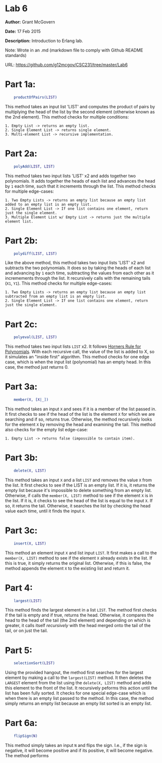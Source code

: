 # Lab 6

<b>Author:</b> Grant McGovern 

<b>Date:</b> 17 Feb 2015 

<b>Description:</b> Introduction to Erlang lab.


Note: Wrote in an .md (markdown file to comply with Github README standards)

URL: https://github.com/g12mcgov/CSC231/tree/master/Lab6



Part 1a:
=======

```Erlang
	productOfPairs(LIST)
```

This method takes an input list 'LIST' and computes the product of pairs by multiplying the head of the list by the second element (otherwise known as the 2nd element). This method checks for multiple conditions:
	
	1. Empty List -> returns an empty list.
	2. Single Element List -> returns single element.
	3. Multi-element List -> recursive implementation.


Part 2a:
=======

```Erlang
	polyAdd(LIST, LIST)
```

This method takes two input lists 'LIST' x2 and adds together two polynomials. It adds together the heads of each list and advances the head by `1` each time, such that it increments through the list. This method checks for multiple edge-cases:
	
	1. Two Empty Lists -> returns an empty list because an empty list added to an empty list is an empty list.
	2. Single Element List -> If one list contains one element, return just the single element.
	3. Multiple Element List w/ Empty List -> returns just the multiple element list.

Part 2b:
=======

```Erlang
	polydiff(LIST, LIST)
```

Like the above method, this method takes two input lists 'LIST' x2 and subtracts the two polynomials. It does so by taking the heads of each list and advancing by `1` each time, subtracting the values from each other as it incremements through the list. It recursively calls with the remaining tails (`X1`, `Y1`). This method checks for multiple edge-cases:
	
	1. Two Empty Lists -> returns an empty list because an empty list subtracted from an empty list is an empty list.
	2. Single Element List -> If one list contains one element, return just the single element.


Part 2c:
=======

```Erlang
	polyeval(LIST, LIST)
```

This method takes two input lists `LIST` x2. It follows [Horners Rule for Polynomials](http://en.wikipedia.org/wiki/Horner%27s_method). With each recursive call, the value of the list is added to X, so it simulates an "inside first" algorithm. This method checks for one edge case, which is when the input list (polynomial) has an empty head. In this case, the method just returns 0.

Part 3a:
=======

```Erlang
	member(X, [X|_])
```

This method takes an input `X` and sees if it is a member of the list passed in. It first checks to see if the head of the list is the element `X` for which we are searching and if so, returns true. Otherwise, the method recursively looks for the element `X` by removing the head and examining the tail. This method also checks for the empty list edge-case:
	
	1. Empty List -> returns false (impossible to contain item). 


Part 3b:
=======

```Erlang
	delete(X, LIST)
```

This method takes an input `X` and a list `LIST` and removes the value `X` from the list. It first checks to see if the LIST is an empty list. If it is, it returns the empty list because it's impossible to delete something from an empty list. Otherwise, if calls the `member(X, LIST)` method to see if the element `X` is in the list. If it is, it checks to see the head of the list is equal to the input `X`. If so, it returns the tail. Otherwise, it searches the list by checking the head value each time, until it finds the input `X`.


Part 3c:
=======

```Erlang
	insert(X, LIST)
```

This method an element input `X` and list input `LIST`. It first makes a call to the `member(X, LIST)` method to see if the element `X` already exists in the list. If this is true, it simply returns the original list. Otherwise, if this is false, the method appends the element `X` to the existing list and return it. 
 

Part 4:
=======

```Erlang
	largest(LIST)
```

This method finds the largest element in a list `LIST`. The method first checks if the tail is empty and if true, returns the head. Otherwise, it compares the head to the head of the tail (the 2nd element) and depending on which is greater, it calls itself <i>recursively</i> with the head merged onto the tail of the tail, or on just the tail. 

Part 5:
=======

```Erlang
	selectionSort(LIST)
```

Using the provided hangout, the method first searches for the largest element by making a call to the `largest(LIST)` method. It then deletes the `LARGEST` element from the list using the `delete(X, LIST)` method and adds this element to the front of the list. It recursively peforms this action until the list has been fully sorted. It checks for one special edge-case which is when there is an empty list passed to the method. In this case, the method simply returns an empty list because an empty list sorted is an empty list.

Part 6a:
=======

```Erlang
	flipSign(N)
```

This method simply takes an input `N` and flips the sign. I.e., if the sign is negative, it will become positive and if its positive, it will become negative. The method performs 


